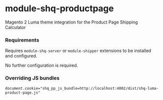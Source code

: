 # module-shq-productpage

Magento 2 Luma theme integration for the Product Page Shipping Calculator

### Requirements

Requires `module-shq-server` or `module-shipper` extensions to be installed and configured.

No further configuration is required.

### Overriding JS bundles

```
document.cookie="shq_pp_js_bundle=http://localhost:4002/dist/shq-luma-product-page.js"
```
